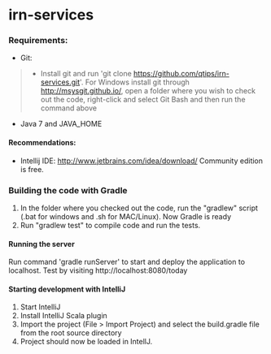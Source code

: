 irn-services
============

### Requirements:

* Git: 
> * Install git and run 'git clone https://github.com/qtips/irn-services.git'. For Windows install git through http://msysgit.github.io/, open a folder where you wish to check out the code, right-click and select Git Bash and then run the command above

* Java 7 and JAVA_HOME

#### Recommendations:
* Intellij IDE: http://www.jetbrains.com/idea/download/ Community edition is free.

### Building the code with Gradle
1. In the folder where you checked out the code, run the "gradlew" script (.bat for windows and .sh for MAC/Linux). Now Gradle is ready
2. Run "gradlew test" to compile code and run the tests. 

#### Running the server
Run command 'gradle runServer' to start and deploy the application to localhost. Test by visiting http://localhost:8080/today

#### Starting development with IntelliJ
1. Start IntelliJ
2. Install IntelliJ Scala plugin
3. Import the project (File > Import Project) and select the build.gradle file from the root source directory
4. Project should now be loaded in IntellJ. 

 

